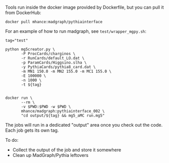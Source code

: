 
Tools run inside the docker image provided by Dockerfile, but you can pull it from DockerHub:

```
docker pull mhance:madgraph/pythiainterface
```

For an example of how to run madgraph, see ```test/wrapper_mgpy.sh```:

```
tag="test"

python mg5creator.py \
       -P ProcCards/charginos \
       -r RunCards/default_LO.dat \
       -p ParamCards/Higgsino.slha \
       -y PythiaCards/pythia8_card.dat \
       -m MN1 150.0 -m MN2 155.0 -m MC1 155.0 \
       -E 100000 \
       -n 1000 \
       -t ${tag}


docker run \
       --rm \
       -v $PWD:$PWD -w $PWD \
       mhance/madgraph:pythiainterface_002 \
       "cd output/${tag} && mg5_aMC run.mg5"
```

The jobs will run in a dedicated "output" area once you check out the code.  Each job gets its own tag.

To do:
* Collect the output of the job and store it somewhere
* Clean up MadGraph/Pythia leftovers
